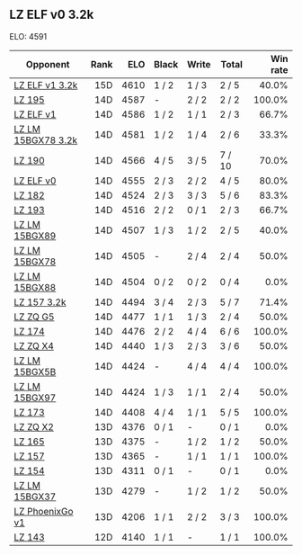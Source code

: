 ## LZ ELF v0 3.2k ##

ELO: 4591

Opponent | Rank | ELO | Black | Write | Total | Win rate
---------|-----:|----:|-------|-------|-------|-------:
[LZ ELF v1 3.2k](LZ%20ELF%20v1%203.2k.md) | 15D | 4610 | 1 / 2 | 1 / 3 | 2 / 5 | 40.0%
[LZ 195](LZ%20195.md) | 14D | 4587 | - | 2 / 2 | 2 / 2 | 100.0%
[LZ ELF v1](LZ%20ELF%20v1.md) | 14D | 4586 | 1 / 2 | 1 / 1 | 2 / 3 | 66.7%
[LZ LM 15BGX78 3.2k](LZ%20LM%2015BGX78%203.2k.md) | 14D | 4581 | 1 / 2 | 1 / 4 | 2 / 6 | 33.3%
[LZ 190](LZ%20190.md) | 14D | 4566 | 4 / 5 | 3 / 5 | 7 / 10 | 70.0%
[LZ ELF v0](LZ%20ELF%20v0.md) | 14D | 4555 | 2 / 3 | 2 / 2 | 4 / 5 | 80.0%
[LZ 182](LZ%20182.md) | 14D | 4524 | 2 / 3 | 3 / 3 | 5 / 6 | 83.3%
[LZ 193](LZ%20193.md) | 14D | 4516 | 2 / 2 | 0 / 1 | 2 / 3 | 66.7%
[LZ LM 15BGX89](LZ%20LM%2015BGX89.md) | 14D | 4507 | 1 / 3 | 1 / 2 | 2 / 5 | 40.0%
[LZ LM 15BGX78](LZ%20LM%2015BGX78.md) | 14D | 4505 | - | 2 / 4 | 2 / 4 | 50.0%
[LZ LM 15BGX88](LZ%20LM%2015BGX88.md) | 14D | 4504 | 0 / 2 | 0 / 2 | 0 / 4 | 0.0%
[LZ 157 3.2k](LZ%20157%203.2k.md) | 14D | 4494 | 3 / 4 | 2 / 3 | 5 / 7 | 71.4%
[LZ ZQ G5](LZ%20ZQ%20G5.md) | 14D | 4477 | 1 / 1 | 1 / 3 | 2 / 4 | 50.0%
[LZ 174](LZ%20174.md) | 14D | 4476 | 2 / 2 | 4 / 4 | 6 / 6 | 100.0%
[LZ ZQ X4](LZ%20ZQ%20X4.md) | 14D | 4440 | 1 / 3 | 2 / 3 | 3 / 6 | 50.0%
[LZ LM 15BGX5B](LZ%20LM%2015BGX5B.md) | 14D | 4424 | - | 4 / 4 | 4 / 4 | 100.0%
[LZ LM 15BGX97](LZ%20LM%2015BGX97.md) | 14D | 4424 | 1 / 3 | 1 / 1 | 2 / 4 | 50.0%
[LZ 173](LZ%20173.md) | 14D | 4408 | 4 / 4 | 1 / 1 | 5 / 5 | 100.0%
[LZ ZQ X2](LZ%20ZQ%20X2.md) | 13D | 4376 | 0 / 1 | - | 0 / 1 | 0.0%
[LZ 165](LZ%20165.md) | 13D | 4375 | - | 1 / 2 | 1 / 2 | 50.0%
[LZ 157](LZ%20157.md) | 13D | 4365 | - | 1 / 1 | 1 / 1 | 100.0%
[LZ 154](LZ%20154.md) | 13D | 4311 | 0 / 1 | - | 0 / 1 | 0.0%
[LZ LM 15BGX37](LZ%20LM%2015BGX37.md) | 13D | 4279 | - | 1 / 2 | 1 / 2 | 50.0%
[LZ PhoenixGo v1](LZ%20PhoenixGo%20v1.md) | 13D | 4206 | 1 / 1 | 2 / 2 | 3 / 3 | 100.0%
[LZ 143](LZ%20143.md) | 12D | 4140 | 1 / 1 | - | 1 / 1 | 100.0%
